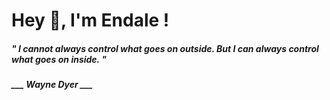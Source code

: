 <h1 title="head"> Hey 👋, I'm Endale !</h1>

**<h5><i>" I cannot always control what goes on outside. But I can always control what goes on inside. "</i></h5>**

*<b>___ Wayne Dyer ___</b>*
